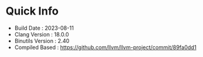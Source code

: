 # Quick Info
* Build Date : 2023-08-11
* Clang Version : 18.0.0
* Binutils Version : 2.40
* Compiled Based : https://github.com/llvm/llvm-project/commit/89fa0dd1
